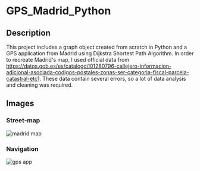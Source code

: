 # GPS_Madrid_Python
## Description
This project includes a graph object created from scratch in Python and a GPS application from Madrid using Dijkstra Shortest Path Algorithm. In order to recreate Madrid's map, I used official data from https://datos.gob.es/es/catalogo/l01280796-callejero-informacion-adicional-asociada-codigos-postales-zonas-ser-categoria-fiscal-parcela-catastral-etc1. These data contain several errors, so a lot of data analysis and cleaning was required.

## Images
### Street-map
![madrid map](https://github.com/SeroviICAI/GPS_Madrid_Python/blob/master/images/madrid.png)

### Navigation
![gps app](https://github.com/SeroviICAI/GPS_Madrid_Python/blob/master/images/camino.png)
